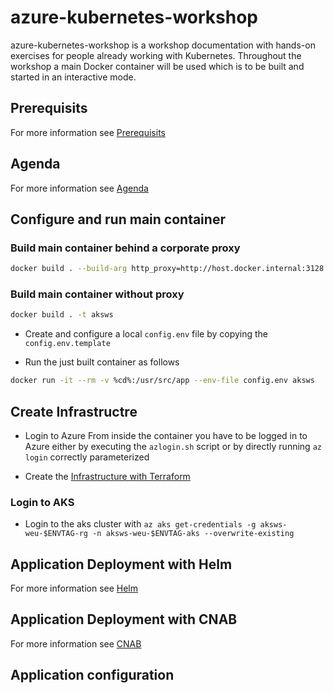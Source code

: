 # azure-kubernetes-workshop

azure-kubernetes-workshop is a workshop documentation with hands-on exercises for people already working with Kubernetes. Throughout the workshop a main Docker container will be used which is to be built and started in an interactive mode.

## Prerequisits

For more information see [Prerequisits](Prerequisits.md)

## Agenda

For more information see [Agenda](Agenda.md)

## Configure and run main container

### Build main container behind a corporate proxy

```bash
docker build . --build-arg http_proxy=http://host.docker.internal:3128 --build-arg https_proxy=http://host.docker.internal:3128 -t aksws
```

### Build main container without proxy
```bash
docker build . -t aksws
```

* Create and configure a local `config.env` file by copying the `config.env.template`

* Run the just built container as follows
```bash
docker run -it --rm -v %cd%:/usr/src/app --env-file config.env aksws 
```

## Create Infrastructre

* Login to Azure
From inside the container you have to be logged in to Azure either by executing the `azlogin.sh` script or by directly running `az login` correctly parameterized 

* Create the [Infrastructure with Terraform](terraform/README.md)

### Login to AKS

* Login to the aks cluster with `az aks get-credentials -g aksws-weu-$ENVTAG-rg -n aksws-weu-$ENVTAG-aks --overwrite-existing`

## Application Deployment with Helm
For more information see [Helm](helm/README.md)

## Application Deployment with CNAB
For more information see [CNAB](cnab/README.md)

## Application configuration
